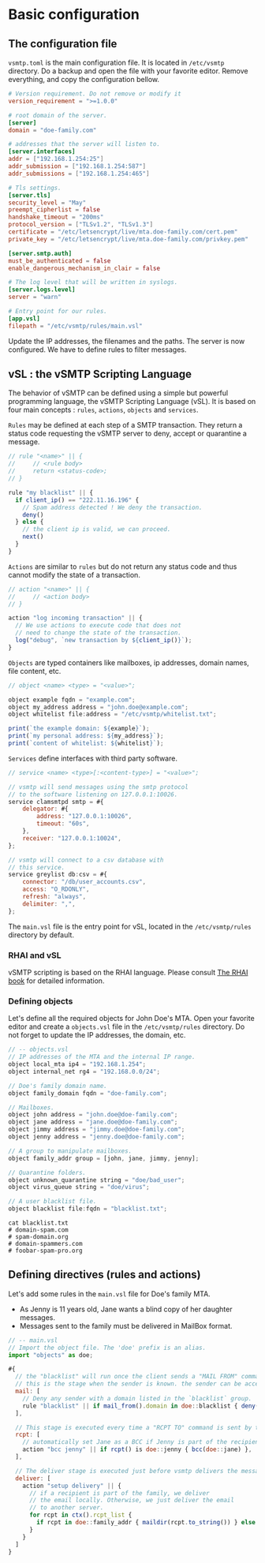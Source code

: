 # Basic configuration

## The configuration file

`vsmtp.toml` is the main configuration file. It is located in `/etc/vsmtp` directory. Do a backup and open the file with your favorite editor. Remove everything, and copy the configuration bellow.

```toml
# Version requirement. Do not remove or modify it
version_requirement = ">=1.0.0"

# root domain of the server.
[server]
domain = "doe-family.com"

# addresses that the server will listen to.
[server.interfaces]
addr = ["192.168.1.254:25"]
addr_submission = ["192.168.1.254:587"]
addr_submissions = ["192.168.1.254:465"]

# Tls settings.
[server.tls]
security_level = "May"
preempt_cipherlist = false
handshake_timeout = "200ms"
protocol_version = ["TLSv1.2", "TLSv1.3"]
certificate = "/etc/letsencrypt/live/mta.doe-family.com/cert.pem"
private_key = "/etc/letsencrypt/live/mta.doe-family.com/privkey.pem"

[server.smtp.auth]
must_be_authenticated = false
enable_dangerous_mechanism_in_clair = false

# The log level that will be written in syslogs.
[server.logs.level]
server = "warn"

# Entry point for our rules.
[app.vsl]
filepath = "/etc/vsmtp/rules/main.vsl"
```

Update the IP addresses, the filenames and the paths. The server is now configured. We have to define rules to filter messages.

## vSL : the vSMTP Scripting Language

The behavior of vSMTP can be defined using a simple but powerful programming language, the vSMTP Scripting Language (vSL). It is based on four main concepts : `rules`, `actions`, `objects` and `services`.

`Rules` may be defined at each step of a SMTP transaction. They return a status code requesting the vSMTP server to deny, accept or quarantine a message.

```js
// rule "<name>" || {
//     // <rule body>
//     return <status-code>;
// }

rule "my blacklist" || {
  if client_ip() == "222.11.16.196" {
    // Spam address detected ! We deny the transaction.
    deny()
  } else {
    // the client ip is valid, we can proceed.
    next()
  }
}
```

`Actions` are similar to `rules` but do not return any status code and thus cannot modify the state of a transaction.

```js
// action "<name>" || {
//     // <action body>
// }

action "log incoming transaction" || {
  // We use actions to execute code that does not
  // need to change the state of the transaction.
  log("debug", `new transaction by ${client_ip()}`);
}
```

`Objects` are typed containers like mailboxes, ip addresses, domain names, file content, etc.

```js
// object <name> <type> = "<value>";

object example fqdn = "example.com";
object my_address address = "john.doe@example.com";
object whitelist file:address = "/etc/vsmtp/whitelist.txt";

print(`the example domain: ${example}`);
print(`my personal address: ${my_address}`);
print(`content of whitelist: ${whitelist}`);
```

`Services` define interfaces with third party software.

```js
// service <name> <type>[:<content-type>] = "<value>";

// vsmtp will send messages using the smtp protocol
// to the software listening on 127.0.0.1:10026.
service clamsmtpd smtp = #{
    delegator: #{
        address: "127.0.0.1:10026",
        timeout: "60s",
    },
    receiver: "127.0.0.1:10024",
};

// vsmtp will connect to a csv database with
// this service.
service greylist db:csv = #{
    connector: "/db/user_accounts.csv",
    access: "O_RDONLY",
    refresh: "always",
    delimiter: ",",
};
```

The `main.vsl` file is the entry point for vSL, located in the `/etc/vsmtp/rules` directory by default.

### RHAI and vSL

vSMTP scripting is based on the RHAI language. Please consult [The RHAI book] for detailed information.

[The RHAI book]: https://rhai.rs/book/

### Defining objects

Let's define all the required objects for John Doe's MTA.
Open your favorite editor and create a `objects.vsl` file in the `/etc/vsmtp/rules` directory. Do not forget to update the IP addresses, the domain, etc.

```javascript
// -- objects.vsl
// IP addresses of the MTA and the internal IP range.
object local_mta ip4 = "192.168.1.254";
object internal_net rg4 = "192.168.0.0/24";

// Doe's family domain name.
object family_domain fqdn = "doe-family.com";

// Mailboxes.
object john address = "john.doe@doe-family.com";
object jane address = "jane.doe@doe-family.com";
object jimmy address = "jimmy.doe@doe-family.com";
object jenny address = "jenny.doe@doe-family.com";

// A group to manipulate mailboxes.
object family_addr group = [john, jane, jimmy, jenny];

// Quarantine folders.
object unknown_quarantine string = "doe/bad_user";
object virus_queue string = "doe/virus";

// A user blacklist file.
object blacklist file:fqdn = "blacklist.txt";
```

```shell
cat blacklist.txt
# domain-spam.com
# spam-domain.org
# domain-spammers.com
# foobar-spam-pro.org
```

## Defining directives (rules and actions)

Let's add some rules in the `main.vsl` file for Doe's family MTA.

- As Jenny is 11 years old, Jane wants a blind copy of her daughter messages.
- Messages sent to the family must be delivered in MailBox format.

```javascript
// -- main.vsl
// Import the object file. The 'doe' prefix is an alias.
import "objects" as doe;

#{
  // the "blacklist" will run once the client sends a "MAIL FROM" command.
  // this is the stage when the sender is known. the sender can be accessed using the `mail_from()` function.
  mail: [
    // Deny any sender with a domain listed in the `blacklist` group.
    rule "blacklist" || if mail_from().domain in doe::blacklist { deny() } else { next() }
  ],

  // This stage is executed every time a "RCPT TO" command is sent by the client. The current recipient can be inspected using the `rcpt()` function.
  rcpt: [
    // automatically set Jane as a BCC if Jenny is part of the recipients.
    action "bcc jenny" || if rcpt() is doe::jenny { bcc(doe::jane) },
  ],

  // The deliver stage is executed just before vsmtp delivers the message. It can be used to setup how vsmtp will deliver the message.
  deliver: [
    action "setup delivery" || {
      // if a recipient is part of the family, we deliver
      // the email locally. Otherwise, we just deliver the email
      // to another server.
      for rcpt in ctx().rcpt_list {
        if rcpt in doe::family_addr { maildir(rcpt.to_string()) } else { deliver(rcpt.to_string()) }
      }
    }
  ]
}
```
